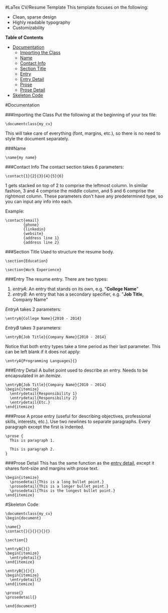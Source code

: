 #LaTex CV/Resume Template
This template focuses on the following:
- Clean, sparse design
- Highly readable typography
- Customizability

**Table of Contents**
- [Documentation](https://github.com/Awjin/cv_template#documentation)
  - [Importing the Class](https://github.com/Awjin/cv_template#importing-the-class)
  - [Name](https://github.com/Awjin/cv_template#name)
  - [Contact Info](https://github.com/Awjin/cv_template#contact-info)
  - [Section Title](https://github.com/Awjin/cv_template#section-title)
  - [Entry](https://github.com/Awjin/cv_template#entry)
  - [Entry Detail](https://github.com/Awjin/cv_template#entry-detail)
  - [Prose](https://github.com/Awjin/cv_template#prose)
  - [Prose Detail](https://github.com/Awjin/cv_template#prose-detail)
- [Skeleton Code](https://github.com/Awjin/cv_template#skeleton-code)

#Documentation

###Importing the Class
Put the following at the beginning of your tex file:
```
\documentclass{my_cv}
```
This will take care of everything (font, margins, etc.), so there is no need to style the document separately.

###Name
```
\name{my name}
```

###Contact Info
The contact section takes 6 parameters:
```
\contact{1}{2}{3}{4}{5}{6}
```
1 gets stacked on top of 2 to comprise the leftmost column. In similar fashion, 3 and 4 comprise the middle column, and 5 and 6 comprise the rightmost column. These parameters don't have any predetermined type, so you can input any info into each.

Example:
```
\contact{email}
        {phone}
        {linkedin}
        {website}
        {address line 1}
        {address line 2}
```

###Section Title
Used to structure the resume body.
```
\section{Education}

\section{Work Experience}
```

###Entry
The resume entry. There are two types:

1. *entryA*: An entry that stands on its own, e.g. "**College Name**"
2. *entryB*: An entry that has a secondary specifier, e.g. "**Job Title**, Company Name"

*EntryA* takes 2 parameters:
```
\entryA{College Name}{2010 - 2014}
```
*EntryB* takes 3 parameters:
```
\entryB{Job Title}{Company Name}{2010 - 2014}
```
Notice that both entry types take a time period as their last parameter. This can be left blank if it does not apply:
```
\entryA{Programming Languages}{}
```

###Entry Detail
A bullet point used to describe an entry. Needs to be encapsulated in an *itemize*.
```
\entryB{Job Title}{Company Name}{2010 - 2014}
\begin{itemize}
  \entrydetail{Responsibility 1}
  \entrydetail{Responsibility 2}
  \entrydetail{Etc.}
\end{itemize}
```

###Prose
A prose entry (useful for describing objectives, professional skills, interests, etc.). Use two newlines to separate paragraphs. Every paragraph except the first is indented.
```
\prose {
  This is paragraph 1.

  This is paragraph 2.
}
```

###Prose Detail
This has the same function as the [entry detail](https://github.com/Awjin/cv_template#entry-detail), except it shares font-size and margins with prose text.
```
\begin{itemize}
  \prosedetail{This is a long bullet point.}
  \prosedetail{This is a longer bullet point.}
  \prosedetail{This is the longest bullet point.}
\end{itemize}
```

#Skeleton Code
```
\documentclass{my_cv}
\begin{document}

\name{}
\contact{}{}{}{}{}{}

\section{}

\entryA{}{}
\begin{itemize}
  \entrydetail{}
\end{itemize}

\entryB{}{}{}
\begin{itemize}
  \entrydetail{}
\end{itemize}

\prose{}
\prosedetail{}

\end{document}
```